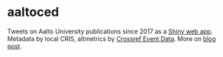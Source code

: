 # aaltoced

Tweets on Aalto University publications since 2017 as a [Shiny web app](https://ttso.shinyapps.io/aaltoced/). Metadata by local CRIS, altmetrics by [Crossref Event Data](https://www.eventdata.crossref.org/guide/). More on [blog post](https://blogs.aalto.fi/suoritin/2019/04/10/everyday-altmetrics/).
